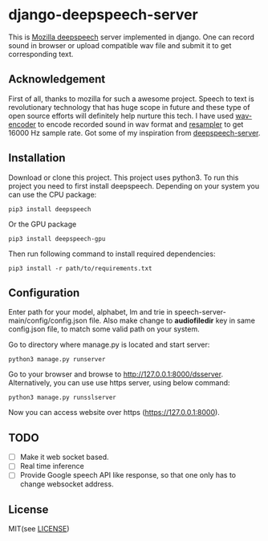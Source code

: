 # django-deepspeech-server
This is [Mozilla deepspeech](https://github.com/mozilla/DeepSpeech) server implemented in django. One can record sound in browser or upload compatible wav file and submit it to get corresponding text.

## Acknowledgement
First of all, thanks to mozilla for such a awesome project. Speech to text is revolutionary technology that has huge scope in future and these type of open source efforts will definitely help nurture this tech.
I have used [wav-encoder](https://github.com/higuma/wav-audio-encoder-js) to encode recorded sound in wav format and [resampler](https://gist.github.com/frequent/34313277a46d5fb050f94a3769804287) to get 16000 Hz sample rate. Got some of my inspiration from [deepspeech-server](https://github.com/MainRo/deepspeech-server).

## Installation
Download or clone this project. This project uses python3. To run this project you need to first install deepspeech. Depending on your system you can use the CPU package:

    pip3 install deepspeech

Or the GPU package

    pip3 install deepspeech-gpu
    
Then run following command to install required dependencies:

    pip3 install -r path/to/requirements.txt

## Configuration
Enter path for your model, alphabet, lm and trie in speech-server-main/config/config.json file. Also make change to **audiofiledir** key in same config.json file, to match some valid path on your system.

Go to directory where manage.py is located and start server:

    python3 manage.py runserver
    
Go to your browser and browse to http://127.0.0.1:8000/dsserver.
Alternatively, you can use use https server, using below command:

    python3 manage.py runsslserver

Now you can access website over https (https://127.0.0.1:8000).

## TODO
- [ ] Make it web socket based.
- [ ] Real time inference
- [ ] Provide Google speech API like response, so that one only has to change websocket address.

## License
MIT(see [LICENSE](https://github.com/sci472bmt/django-deepspeech-server/blob/master/LICENSE))
